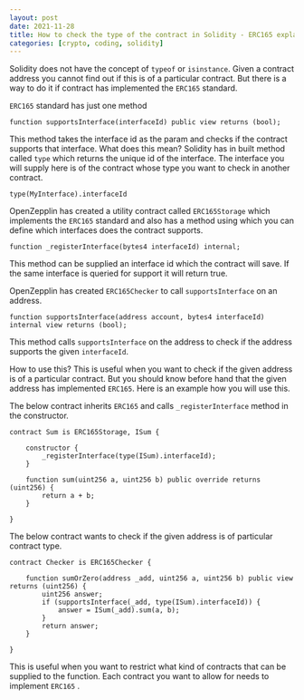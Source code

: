 ```yaml
---
layout: post
date: 2021-11-28
title: How to check the type of the contract in Solidity - ERC165 explained
categories: [crypto, coding, solidity]
---
```


Solidity does not have the concept of `typeof` or `isinstance`. Given a contract address you cannot find out if this is of a particular contract. But there is a way to do it if contract has implemented the `ERC165`  standard.

`ERC165` standard has just one method
```solidity
function supportsInterface(interfaceId) public view returns (bool);
```

This method takes the interface id as the param and checks if the contract supports that interface. 
What does this mean? Solidity has in built method called `type` which returns the unique id of the interface. The interface you will supply here is of the contract whose type you want to check in another contract.
```solidity
type(MyInterface).interfaceId
```

<!--more-->

OpenZepplin has created a utility contract called `ERC165Storage` which implements the `ERC165` standard and also has a method using which you can define which interfaces does the contract supports.
```
function _registerInterface(bytes4 interfaceId) internal;
```

This method can be supplied an interface id which the contract will save. If the same interface is queried for support it will return true.

OpenZepplin has created `ERC165Checker` to call `supportsInterface` on an address.
```solidity
function supportsInterface(address account, bytes4 interfaceId) internal view returns (bool);
```

This method calls `supportsInterface` on the address to check if the address supports the given `interfaceId`.

How to use this?
This is useful when you want to check if the given address is of a particular contract. But you should know before hand that the given address has implemented `ERC165`. Here is an example how you will use this.

The below contract inherits `ERC165` and calls `_registerInterface` method in the constructor.

```solidity
contract Sum is ERC165Storage, ISum {

	constructor {
		_registerInterface(type(ISum).interfaceId);
	}

	function sum(uint256 a, uint256 b) public override returns (uint256) {
		return a + b;
	}

}
```

The below contract wants to check if the given address is of particular contract type.
```solidity
contract Checker is ERC165Checker {
	
	function sumOrZero(address _add, uint256 a, uint256 b) public view returns (uint256) {
		uint256 answer;
		if (supportsInterface(_add, type(ISum).interfaceId)) {
			answer = ISum(_add).sum(a, b);
		}
		return answer;
	}

}
```

This is useful when you want to restrict what kind of contracts that can be supplied to the function. Each contract you want to allow for needs to implement `ERC165` .